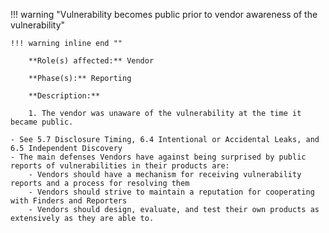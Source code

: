 <a name="12"></a>
!!! warning "Vulnerability becomes public prior to vendor awareness of the vulnerability"

    !!! warning inline end ""

        **Role(s) affected:** Vendor

        **Phase(s):** Reporting

        **Description:**

        1. The vendor was unaware of the vulnerability at the time it became public.

    - See 5.7 Disclosure Timing, 6.4 Intentional or Accidental Leaks, and 6.5 Independent Discovery
    - The main defenses Vendors have against being surprised by public reports of vulnerabilities in their products are:
        - Vendors should have a mechanism for receiving vulnerability reports and a process for resolving them
        - Vendors should strive to maintain a reputation for cooperating with Finders and Reporters
        - Vendors should design, evaluate, and test their own products as extensively as they are able to.


